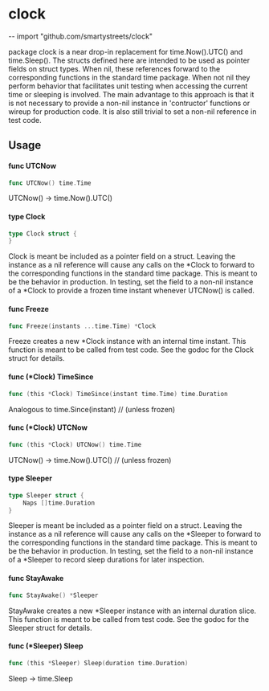# clock
--
    import "github.com/smartystreets/clock"

package clock is a near drop-in replacement for time.Now().UTC() and
time.Sleep(). The structs defined here are intended to be used as pointer fields
on struct types. When nil, these references forward to the corresponding
functions in the standard time package. When not nil they perform behavior that
facilitates unit testing when accessing the current time or sleeping is
involved. The main advantage to this approach is that it is not necessary to
provide a non-nil instance in 'contructor' functions or wireup for production
code. It is also still trivial to set a non-nil reference in test code.

## Usage

#### func  UTCNow

```go
func UTCNow() time.Time
```
UTCNow() -> time.Now().UTC()

#### type Clock

```go
type Clock struct {
}
```

Clock is meant be included as a pointer field on a struct. Leaving the instance
as a nil reference will cause any calls on the *Clock to forward to the
corresponding functions in the standard time package. This is meant to be the
behavior in production. In testing, set the field to a non-nil instance of a
*Clock to provide a frozen time instant whenever UTCNow() is called.

#### func  Freeze

```go
func Freeze(instants ...time.Time) *Clock
```
Freeze creates a new *Clock instance with an internal time instant. This
function is meant to be called from test code. See the godoc for the Clock
struct for details.

#### func (*Clock) TimeSince

```go
func (this *Clock) TimeSince(instant time.Time) time.Duration
```
Analogous to time.Since(instant) // (unless frozen)

#### func (*Clock) UTCNow

```go
func (this *Clock) UTCNow() time.Time
```
UTCNow() -> time.Now().UTC() // (unless frozen)

#### type Sleeper

```go
type Sleeper struct {
	Naps []time.Duration
}
```

Sleeper is meant be included as a pointer field on a struct. Leaving the
instance as a nil reference will cause any calls on the *Sleeper to forward to
the corresponding functions in the standard time package. This is meant to be
the behavior in production. In testing, set the field to a non-nil instance of a
*Sleeper to record sleep durations for later inspection.

#### func  StayAwake

```go
func StayAwake() *Sleeper
```
StayAwake creates a new *Sleeper instance with an internal duration slice. This
function is meant to be called from test code. See the godoc for the Sleeper
struct for details.

#### func (*Sleeper) Sleep

```go
func (this *Sleeper) Sleep(duration time.Duration)
```
Sleep -> time.Sleep
